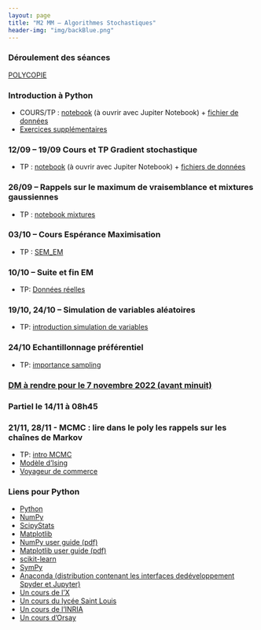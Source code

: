 ```yaml
---
layout: page
title: "M2 MM – Algorithmes Stochastiques"
header-img: "img/backBlue.png"
---
```


### Déroulement des séances

[POLYCOPIE](https://mycloud.mi.parisdescartes.fr/s/F9M3Fbpj68RiyC8)

### Introduction à Python

* COURS/TP : [notebook](https://nbviewer.jupyter.org/github/judelo/algosto/blob/master/python/introduction_python.ipynb) (à ouvrir avec Jupiter Notebook) + [fichier de données](http://www.math-info.univ-paris5.fr/~jdelon/enseignement/intro_python/PopLynxRegionCanada_1821_1934.dat)
* [Exercices supplémentaires](https://nbviewer.jupyter.org/github/judelo/algosto/blob/master/python/TP1_intro_Python.ipynb)

### 12/09 – 19/09 Cours et TP Gradient stochastique

* TP : [notebook](https://nbviewer.jupyter.org/github/judelo/algosto/blob/master/python/TP_gradient_stochastique.ipynb) (à ouvrir avec Jupiter Notebook) + [fichiers de données](https://github.com/judelo/algosto/tree/master/data)

### 26/09 – Rappels sur le maximum de vraisemblance et mixtures gaussiennes

* TP : [notebook mixtures](https://nbviewer.jupyter.org/github/judelo/algosto/blob/master/python/TP_gaussian_mixtures.ipynb)

### 03/10 – Cours Espérance Maximisation

* TP : [SEM_EM](https://nbviewer.jupyter.org/github/judelo/algosto/blob/master/python/TP_SEM_EM.ipynb)

### 10/10 – Suite et fin EM

* TP: [Données réelles](https://nbviewer.jupyter.org/github/judelo/algosto/blob/master/python/TP_EM_realdata_enonce.ipynb)

### 19/10, 24/10  – Simulation de variables aléatoires

* TP: [introduction simulation de variables](https://nbviewer.jupyter.org/github/judelo/algosto/blob/master/python/TP_simulation.ipynb)

### 24/10 Echantillonnage préférentiel

* TP: [importance sampling](https://nbviewer.jupyter.org/github/judelo/algosto/blob/master/python/TP_importance_sampling_enonce.ipynb)

### [DM à rendre pour le 7 novembre 2022 (avant minuit)](https://mycloud.mi.parisdescartes.fr/s/fseZJSdcnTWpkQA)

### Partiel le 14/11 à 08h45

### 21/11, 28/11 - MCMC : lire dans le poly les rappels sur les chaînes de Markov 

* TP: [intro MCMC](https://nbviewer.jupyter.org/github/judelo/algosto/blob/master/python/TP_MCMC.ipynb)
* [Modèle d’Ising](https://nbviewer.jupyter.org/github/judelo/algosto/blob/master/python/TP_Ising.ipynb)
* [Voyageur de commerce](https://nbviewer.jupyter.org/github/judelo/algosto/blob/master/python/TP_commerce.ipynb)


### Liens pour Python

* [Python](https://docs.python.org/2/tutorial/)
* [NumPy](http://docs.scipy.org/doc/numpy/reference/)
* [ScipyStats](http://docs.scipy.org/doc/scipy/reference/tutorial/stats.html)
* [Matplotlib]((http://matplotlib.org/users/pyplot_tutorial.html))
* [NumPy user guide (pdf)](https://docs.scipy.org/doc/numpy-1.8.0/numpy-user-1.8.0.pdf)
* [Matplotlib user guide (pdf)](http://matplotlib.org/Matplotlib.pdf)
* [scikit-learn](http://scikit-learn.org/stable/)
* [SymPy](http://www.sympy.org/fr/index.html)
* [Anaconda (distribution contenant les interfaces dedéveloppement Spyder et Jupyter)](https://www.continuum.io/downloads)
* [Un cours de l’X](http://www.cmap.polytechnique.fr/~gaiffas/intro_python.html)
* [Un cours du lycée Saint Louis](http://mathprepa.fr/python-project-euler-mpsi/)
* [Un cours de l’INRIA](http://www.labri.fr/perso/nrougier/teaching/index.html)
* [Un cours d’Orsay](http://www.iut-orsay.u-psud.fr/fr/specialites/mesures_physiques/mphy_pedagogie.html)
